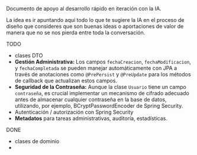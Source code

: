 Documento de apoyo al desarrollo rápido en iteración con la IA. 

La idea es ir apuntando aquí todo lo que te sugiere la IA en el proceso de diseño que consideres que son buenas ideas o aportaciones de valor de manera que no se nos pierda entre toda la conversación.

TODO
- clases DTO
- **Gestión Administrativa:** Los campos `fechaCreacion`, `fechaModificacion`, y `fechaCompletada` se pueden manejar automáticamente con JPA a través de anotaciones como `@PrePersist` y `@PreUpdate` para los métodos de callback que actualizan estos campos.
- **Seguridad de la Contraseña:** Aunque la clase `Usuario` tiene un campo `contraseña`, es crucial implementar un mecanismo de cifrado adecuado antes de almacenar cualquier contraseña en la base de datos, utilizando, por ejemplo, BCryptPasswordEncoder de Spring Security.
- Autenticación / autorización con Spring Security
- **Metadatos** para tareas administrativas, auditoría, estadísticas.



DONE
- clases de dominio
- 